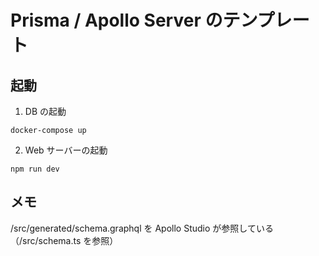 # Prisma / Apollo Server のテンプレート

## 起動

1. DB の起動

```bash:terminal
docker-compose up
```

2. Web サーバーの起動

```bash:terminal
npm run dev
```

## メモ

/src/generated/schema.graphql を Apollo Studio が参照している（/src/schema.ts を参照）

